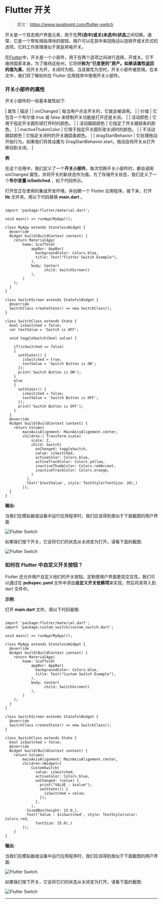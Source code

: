 # Flutter 开关

> 原文：<https://www.javatpoint.com/flutter-switch>

开关是一个双态用户界面元素，用于在**开(选中)或关(未选中)状态**之间切换。通常，它是一个带有拇指滑块的按钮，用户可以在其中来回拖动以选择开或关形式的选项。它的工作原理类似于家庭用电开关。

在[Flutter](https://www.javatpoint.com/flutter)中，开关是一个小部件，用于在两个选项之间进行选择，开或关。它不维持国家本身。为了维持这些州，它将把**称为“已变更的”**房产。如果该属性返回的值为**真**，则开关为开，关闭时为假。当该属性为空时，开关小部件被禁用。在本文中，我们将了解如何在 Flutter 应用程序中使用开关小部件。

### 开关小部件的属性

开关小部件的一些基本属性如下:

| 属性 | 描述 |
| onChanged | 每当用户点击开关时，它就会被调用。 |
| 价值 | 它包含一个布尔值 true 或 false 来控制开关功能是打开还是关闭。 |
| 活动颜色 | 它用于指定开关圆形球打开时的颜色。 |
| 活动跟踪颜色 | 它指定了开关跟踪条的颜色。 |
| inactiveThubmColor | 它用于指定开关圆形球关闭时的颜色。 |
| 不活动跟踪颜色 | 它指定关闭时的开关跟踪条颜色。 |
| dragStartBehavior | 它处理拖动开始行为。如果我们将其设置为 DragStartBehavior.start，拖动会将开关从打开移动到关闭。 |

**例**

在这个应用中，我们定义了一个**开关小部件**。每次切换开关小部件时，都会调用 onChanged 属性，并将开关的新状态作为值。为了存储开关状态，我们定义了一个**布尔变量 isSwitched** ，如下代码所示。

打开您正在使用的集成开发环境，并创建一个 Flutter 应用程序。接下来，打开 **lib** 文件夹，用以下代码替换 **main.dart** 。

```

import 'package:flutter/material.dart';

void main() => runApp(MyApp());

class MyApp extends StatelessWidget {
  @override
  Widget build(BuildContext context) {
    return MaterialApp(
        home: Scaffold(
            appBar: AppBar(
              backgroundColor: Colors.blue,
              title: Text("Flutter Switch Example"),
            ),
            body: Center(
                  child: SwitchScreen()
            ),
        )
    );
  }
}

class SwitchScreen extends StatefulWidget {
  @override
  SwitchClass createState() => new SwitchClass();
}

class SwitchClass extends State {
  bool isSwitched = false;
  var textValue = 'Switch is OFF';

  void toggleSwitch(bool value) {

    if(isSwitched == false)
    {
      setState(() {
        isSwitched = true;
        textValue = 'Switch Button is ON';
      });
      print('Switch Button is ON');
    }
    else
    {
      setState(() {
        isSwitched = false;
        textValue = 'Switch Button is OFF';
      });
      print('Switch Button is OFF');
    }
  }
  @override
  Widget build(BuildContext context) {
    return Column(
        mainAxisAlignment: MainAxisAlignment.center,
        children:[ Transform.scale(
            scale: 2,
            child: Switch(
              onChanged: toggleSwitch,
              value: isSwitched,
              activeColor: Colors.blue,
              activeTrackColor: Colors.yellow,
              inactiveThumbColor: Colors.redAccent,
              inactiveTrackColor: Colors.orange,
            )
          ),
          Text('$textValue', style: TextStyle(fontSize: 20),)
        ]);
  }
}

```

**输出:**

当我们在模拟器或设备中运行应用程序时，我们应该得到类似于下面截图的用户界面

![Flutter Switch](img/4cb69789422f2ac0e2da28083e0b3c5a.png)

如果我们按下开关，它会将它们的状态从关闭变为打开。请看下面的截图:

![Flutter Switch](img/7db4df10e36af8970ff953c27c11b013.png)

### 如何在 Flutter 中自定义开关按钮？

Flutter 还允许用户自定义他们的开关按钮。定制使用户界面更具交互性。我们可以通过在 **pubspec.yaml** 文件中添加**自定义开关依赖项**来实现，然后将其导入到 dart 文件中。

**示例:**

打开 **main.dart** 文件，用以下代码替换:

```

import 'package:flutter/material.dart';
import 'package:custom_switch/custom_switch.dart';

void main() => runApp(MyApp());

class MyApp extends StatelessWidget {
  @override
  Widget build(BuildContext context) {
    return MaterialApp(
        home: Scaffold(
            appBar: AppBar(
              backgroundColor: Colors.blue,
              title: Text("Custom Switch Example"),
            ),
            body: Center(
                  child: SwitchScreen()
            ),
        )
    );
  }
}

class SwitchScreen extends StatefulWidget {
  @override
  SwitchClass createState() => new SwitchClass();
}

class SwitchClass extends State {
  bool isSwitched = false;
  @override
  Widget build(BuildContext context) {
    return Column(
        mainAxisAlignment: MainAxisAlignment.center,
        children:<Widget>[
            CustomSwitch(
              value: isSwitched,
              activeColor: Colors.blue,
              onChanged: (value) {
                print("VALUE : $value");
                setState(() {
                  isSwitched = value;
                });
              },
            ),
          SizedBox(height: 15.0,),
          Text('Value : $isSwitched', style: TextStyle(color: Colors.red,
              fontSize: 25.0),)
        ]);
    }
}

```

**输出:**

当我们在模拟器或设备中运行应用程序时，我们应该得到类似于下面截图的用户界面:

![Flutter Switch](img/388382b949227342e31426909972aee7.png)

如果我们按下开关，它会将它们的状态从关闭变为打开。请看下面的截图:

![Flutter Switch](img/2ce26eb9014270b1001a7bb2a0814495.png)

* * *